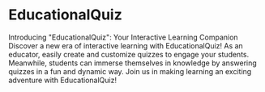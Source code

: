 # EducationalQuiz
 Introducing "EducationalQuiz": Your Interactive Learning Companion  Discover a new era of interactive learning with EducationalQuiz! As an educator, easily create and customize quizzes to engage your students. Meanwhile, students can immerse themselves in knowledge by answering quizzes in a fun and dynamic way. Join us in making learning an exciting adventure with EducationalQuiz!
